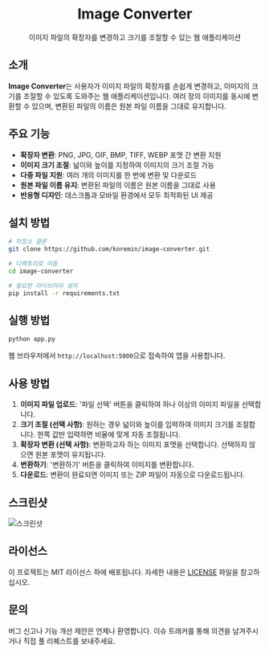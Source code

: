 <div align="center">

# Image Converter

이미지 파일의 확장자를 변경하고 크기를 조절할 수 있는 웹 애플리케이션

</div>

## 소개

**Image Converter**는 사용자가 이미지 파일의 확장자를 손쉽게 변경하고, 이미지의 크기를 조절할 수 있도록 도와주는 웹 애플리케이션입니다. 여러 장의 이미지를 동시에 변환할 수 있으며, 변환된 파일의 이름은 원본 파일 이름을 그대로 유지합니다.

## 주요 기능

- **확장자 변환**: PNG, JPG, GIF, BMP, TIFF, WEBP 포맷 간 변환 지원
- **이미지 크기 조절**: 넓이와 높이를 지정하여 이미지의 크기 조절 가능
- **다중 파일 지원**: 여러 개의 이미지를 한 번에 변환 및 다운로드
- **원본 파일 이름 유지**: 변환된 파일의 이름은 원본 이름을 그대로 사용
- **반응형 디자인**: 데스크톱과 모바일 환경에서 모두 최적화된 UI 제공

## 설치 방법

```bash
# 저장소 클론
git clone https://github.com/koremin/image-converter.git

# 디렉토리로 이동
cd image-converter

# 필요한 라이브러리 설치
pip install -r requirements.txt
```

## 실행 방법

```bash
python app.py
```

웹 브라우저에서 `http://localhost:5000`으로 접속하여 앱을 사용합니다.

## 사용 방법

1. **이미지 파일 업로드**: '파일 선택' 버튼을 클릭하여 하나 이상의 이미지 파일을 선택합니다.
2. **크기 조절 (선택 사항)**: 원하는 경우 넓이와 높이를 입력하여 이미지 크기를 조절합니다. 한쪽 값만 입력하면 비율에 맞게 자동 조절됩니다.
3. **확장자 변환 (선택 사항)**: 변환하고자 하는 이미지 포맷을 선택합니다. 선택하지 않으면 원본 포맷이 유지됩니다.
4. **변환하기**: '변환하기' 버튼을 클릭하여 이미지를 변환합니다.
5. **다운로드**: 변환이 완료되면 이미지 또는 ZIP 파일이 자동으로 다운로드됩니다.

## 스크린샷

![스크린샷](screenshot.png)

## 라이선스

이 프로젝트는 MIT 라이선스 하에 배포됩니다. 자세한 내용은 [LICENSE](LICENSE) 파일을 참고하십시오.

## 문의

버그 신고나 기능 개선 제안은 언제나 환영합니다. 이슈 트래커를 통해 의견을 남겨주시거나 직접 풀 리퀘스트를 보내주세요.
